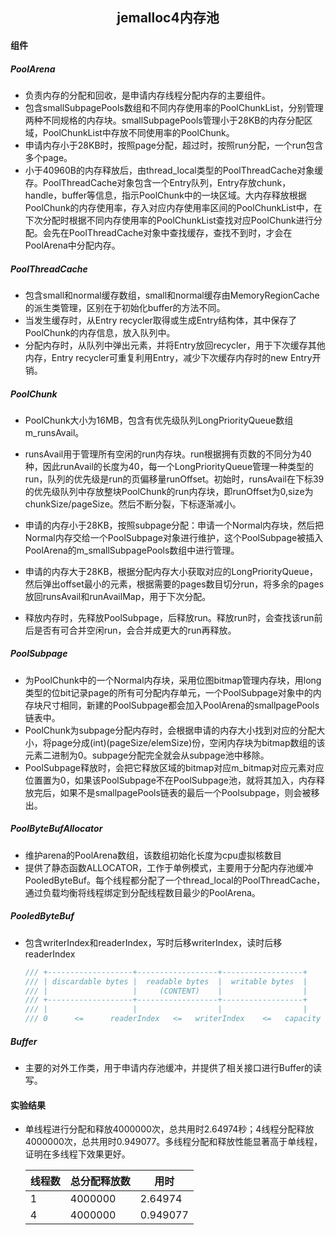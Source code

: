 <h2 align='center'>jemalloc4内存池</h2>

#### 组件

##### PoolArena

* 负责内存的分配和回收，是申请内存线程分配内存的主要组件。
* 包含smallSubpagePools数组和不同内存使用率的PoolChunkList，分别管理两种不同规格的内存块。smallSubpagePools管理小于28KB的内存分配区域，PoolChunkList中存放不同使用率的PoolChunk。
* 申请内存小于28KB时，按照page分配，超过时，按照run分配，一个run包含多个page。
* 小于40960B的内存释放后，由thread_local类型的PoolThreadCache对象缓存。PoolThreadCache对象包含一个Entry队列，Entry存放chunk，handle，buffer等信息，指示PoolChunk中的一块区域。大内存释放根据PoolChunk的内存使用率，存入对应内存使用率区间的PoolChunkList中，在下次分配时根据不同内存使用率的PoolChunkList查找对应PoolChunk进行分配。会先在PoolThreadCache对象中查找缓存，查找不到时，才会在PoolArena中分配内存。

##### PoolThreadCache

* 包含small和normal缓存数组，small和normal缓存由MemoryRegionCache的派生类管理，区别在于初始化buffer的方法不同。
* 当发生缓存时，从Entry recycler取得或生成Entry结构体，其中保存了PoolChunk的内存信息，放入队列中。
* 分配内存时，从队列中弹出元素，并将Entry放回recycler，用于下次缓存其他内存，Entry recycler可重复利用Entry，减少下次缓存内存时的new Entry开销。

##### PoolChunk

* PoolChunk大小为16MB，包含有优先级队列LongPriorityQueue数组m_runsAvail。
* runsAvail用于管理所有空闲的run内存块。run根据拥有页数的不同分为40种，因此runAvail的长度为40，每一个LongPriorityQueue管理一种类型的run，队列的优先级是run的页偏移量runOffset。初始时，runsAvail在下标39的优先级队列中存放整块PoolChunk的run内存块，即runOffset为0,size为chunkSize/pageSize。然后不断分裂，下标逐渐减小。

* 申请的内存小于28KB，按照subpage分配：申请一个Normal内存块，然后把Normal内存交给一个PoolSubpage对象进行维护，这个PoolSubpage被插入PoolArena的m_smallSubpagePools数组中进行管理。
* 申请的内存大于28KB，根据分配内存大小获取对应的LongPriorityQueue，然后弹出offset最小的元素，根据需要的pages数目切分run，将多余的pages放回runsAvail和runAvailMap，用于下次分配。
* 释放内存时，先释放PoolSubpage，后释放run。释放run时，会查找该run前后是否有可合并空闲run，会合并成更大的run再释放。

##### PoolSubpage

* 为PoolChunk中的一个Normal内存块，采用位图bitmap管理内存块，用long类型的位bit记录page的所有可分配内存单元，一个PoolSubpage对象中的内存块尺寸相同，新建的PoolSubpage都会加入PoolArena的smallpagePools链表中。
* PoolChunk为subpage分配内存时，会根据申请的内存大小找到对应的分配大小，将page分成(int)(pageSize/elemSize)份，空闲内存块为bitmap数组的该元素二进制为0。subpage分配完全就会从subpage池中移除。
* PoolSubpage释放时，会把它释放区域的bitmap对应m_bitmap对应元素对应位置置为0，如果该PoolSubpage不在PoolSubpage池，就将其加入，内存释放完后，如果不是smallpagePools链表的最后一个Poolsubpage，则会被移出。

##### PoolByteBufAllocator

* 维护arena的PoolArena数组，该数组初始化长度为cpu虚拟核数目
* 提供了静态函数ALLOCATOR，工作于单例模式，主要用于分配内存池缓冲PooledByteBuf。每个线程都分配了一个thread_local的PoolThreadCache，通过负载均衡将线程绑定到分配线程数目最少的PoolArena。

##### PooledByteBuf

* 包含writerIndex和readerIndex，写时后移writerIndex，读时后移readerIndex

  ```c++
  /// +-------------------+------------------+------------------+
  /// | discardable bytes |  readable bytes  |  writable bytes  |
  /// |                   |     (CONTENT)    |                  |
  /// +-------------------+------------------+------------------+
  /// |                   |                  |                  |
  /// 0      <=      readerIndex   <=   writerIndex    <=   capacity
  ```


##### Buffer

* 主要的对外工作类，用于申请内存池缓冲，并提供了相关接口进行Buffer的读写。

#### 实验结果

* 单线程进行分配和释放4000000次，总共用时2.64974秒；4线程分配释放4000000次，总共用时0.949077。多线程分配和释放性能显著高于单线程，证明在多线程下效果更好。

  | 线程数 | 总分配释放数  | 用时      |
  | ------ | ------------ | -------  |
  | 1      | 4000000      | 2.64974  |
  | 4      | 4000000      | 0.949077 |